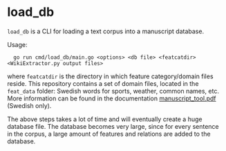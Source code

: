 # load_db

`load_db` is a CLI for loading a text corpus into a manuscript database.

Usage:

      go run cmd/load_db/main.go <options> <db file> <featcatdir> <WikiExtractor.py output files>

where `featcatdir` is the directory in which feature category/domain files reside. This repository contains a set of domain files, located in the `feat_data` folder: Swedish words for sports, weather, common names, etc. More information can be found in the documentation <a href="/doc/manuscript_tool.pdf">manuscript_tool.pdf</a> (Swedish only).

The above steps takes a lot of time and will eventually create a huge
database file. The database becomes very large, since for every
sentence in the corpus, a large amount of features and relations are added to
the database.
